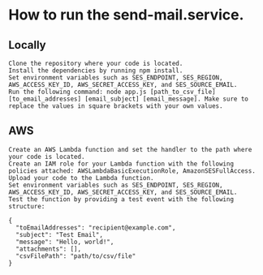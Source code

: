 # How to run the send-mail.service.
## Locally

    Clone the repository where your code is located.
    Install the dependencies by running npm install.
    Set environment variables such as SES_ENDPOINT, SES_REGION, AWS_ACCESS_KEY_ID, AWS_SECRET_ACCESS_KEY, and SES_SOURCE_EMAIL.
    Run the following command: node app.js [path_to_csv_file] [to_email_addresses] [email_subject] [email_message]. Make sure to replace the values in square brackets with your own values.

## AWS

    Create an AWS Lambda function and set the handler to the path where your code is located.
    Create an IAM role for your Lambda function with the following policies attached: AWSLambdaBasicExecutionRole, AmazonSESFullAccess.
    Upload your code to the Lambda function.
    Set environment variables such as SES_ENDPOINT, SES_REGION, AWS_ACCESS_KEY_ID, AWS_SECRET_ACCESS_KEY, and SES_SOURCE_EMAIL.
    Test the function by providing a test event with the following structure:

```terminal
{
  "toEmailAddresses": "recipient@example.com",
  "subject": "Test Email",
  "message": "Hello, world!",
  "attachments": [],
  "csvFilePath": "path/to/csv/file"
}

```
